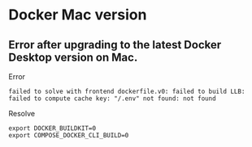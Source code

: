 # Docker Mac version
## Error after upgrading to the latest Docker Desktop version on Mac.
Error 
```
failed to solve with frontend dockerfile.v0: failed to build LLB:
failed to compute cache key: "/.env" not found: not found
```
Resolve
```shell
export DOCKER_BUILDKIT=0
export COMPOSE_DOCKER_CLI_BUILD=0
```

